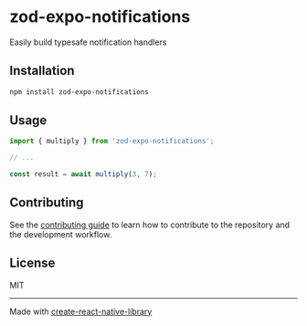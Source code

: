 # zod-expo-notifications

Easily build typesafe notification handlers

## Installation

```sh
npm install zod-expo-notifications
```

## Usage

```js
import { multiply } from 'zod-expo-notifications';

// ...

const result = await multiply(3, 7);
```

## Contributing

See the [contributing guide](CONTRIBUTING.md) to learn how to contribute to the repository and the development workflow.

## License

MIT

---

Made with [create-react-native-library](https://github.com/callstack/react-native-builder-bob)
